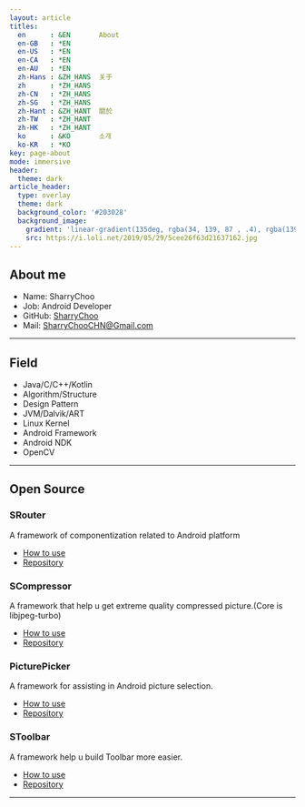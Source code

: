 ```yaml
---
layout: article
titles:
  en      : &EN       About
  en-GB   : *EN
  en-US   : *EN
  en-CA   : *EN
  en-AU   : *EN
  zh-Hans : &ZH_HANS  关于
  zh      : *ZH_HANS
  zh-CN   : *ZH_HANS
  zh-SG   : *ZH_HANS
  zh-Hant : &ZH_HANT  關於
  zh-TW   : *ZH_HANT
  zh-HK   : *ZH_HANT
  ko      : &KO       소개
  ko-KR   : *KO
key: page-about
mode: immersive
header:
  theme: dark
article_header:
  type: overlay
  theme: dark
  background_color: '#203028'
  background_image:
    gradient: 'linear-gradient(135deg, rgba(34, 139, 87 , .4), rgba(139, 34, 139, .4))'
    src: https://i.loli.net/2019/05/29/5cee26f63d21637162.jpg
---
```


## About me
- Name: SharryChoo
- Job: Android Developer
- GitHub: [SharryChoo](https://github.com/SharryChoo)
- Mail: SharryChooCHN@Gmail.com

---

## Field
- Java/C/C++/Kotlin
- Algorithm/Structure
- Design Pattern
- JVM/Dalvik/ART
- Linux Kernel
- Android Framework
- Android NDK
- OpenCV

---

## Open Source
### SRouter
A framework of componentization related to Android platform
- [How to use](https://github.com/SharryChoo/SRouter/blob/release/README.md)
- [Repository](https://github.com/SharryChoo/SRouter)

### SCompressor
A framework that help u get extreme quality compressed picture.(Core is libjpeg-turbo)
- [How to use](https://github.com/SharryChoo/SCompressor/blob/release/README.md)
- [Repository](https://github.com/SharryChoo/SCompressor)

### PicturePicker
A framework for assisting in Android picture selection.
- [How to use](https://github.com/SharryChoo/PicturePicker/blob/release/README.md)
- [Repository](https://github.com/SharryChoo/PicturePicker)

### SToolbar
A framework help u build Toolbar more easier.
- [How to use](https://juejin.im/post/5bb099ff5188255c6a044ce2)
- [Repository](https://github.com/SharryChoo/SToolbar)

---
